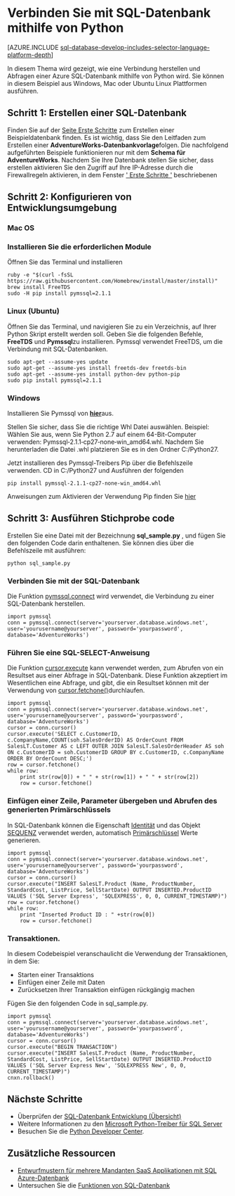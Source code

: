 <properties
    pageTitle="Verbinden mit SQL-Datenbank mithilfe von Python | Microsoft Azure"
    description="Zeigt ein Beispiel der Python-Code, die Sie verwenden können, um zu Azure SQL-Datenbank herstellen."
    services="sql-database"
    documentationCenter=""
    authors="meet-bhagdev"
    manager="jhubbard"
    editor=""/>


<tags
    ms.service="sql-database"
    ms.workload="drivers"
    ms.tgt_pltfrm="na"
    ms.devlang="python"
    ms.topic="article"
    ms.date="10/05/2016"
    ms.author="meetb"/>


# <a name="connect-to-sql-database-by-using-python"></a>Verbinden Sie mit SQL-Datenbank mithilfe von Python


[AZURE.INCLUDE [sql-database-develop-includes-selector-language-platform-depth](../../includes/sql-database-develop-includes-selector-language-platform-depth.md)] 


In diesem Thema wird gezeigt, wie eine Verbindung herstellen und Abfragen einer Azure SQL-Datenbank mithilfe von Python wird. Sie können in diesem Beispiel aus Windows, Mac oder Ubuntu Linux Plattformen ausführen.


## <a name="step-1-create-a-sql-database"></a>Schritt 1: Erstellen einer SQL-Datenbank

Finden Sie auf der [Seite Erste Schritte](sql-database-get-started.md) zum Erstellen einer Beispieldatenbank finden.  Es ist wichtig, dass Sie den Leitfaden zum Erstellen einer **AdventureWorks-Datenbankvorlage**folgen. Die nachfolgend aufgeführten Beispiele funktionieren nur mit dem **Schema für AdventureWorks**. Nachdem Sie Ihre Datenbank stellen Sie sicher, dass erstellen aktivieren Sie den Zugriff auf Ihre IP-Adresse durch die Firewallregeln aktivieren, in dem Fenster [' Erste Schritte '](sql-database-get-started.md) beschriebenen

## <a name="step-2-configure-development-environment"></a>Schritt 2: Konfigurieren von Entwicklungsumgebung

### <a name="mac-os"></a>**Mac OS**   
### <a name="install-the-required-modules"></a>Installieren Sie die erforderlichen Module
Öffnen Sie das Terminal und installieren

    ruby -e "$(curl -fsSL https://raw.githubusercontent.com/Homebrew/install/master/install)"
    brew install FreeTDS
    sudo -H pip install pymssql=2.1.1

### <a name="linux-ubuntu"></a>**Linux (Ubuntu)**

Öffnen Sie das Terminal, und navigieren Sie zu ein Verzeichnis, auf Ihrer Python Skript erstellt werden soll. Geben Sie die folgenden Befehle, **FreeTDS** und **Pymssql**zu installieren. Pymssql verwendet FreeTDS, um die Verbindung mit SQL-Datenbanken.

    sudo apt-get --assume-yes update
    sudo apt-get --assume-yes install freetds-dev freetds-bin
    sudo apt-get --assume-yes install python-dev python-pip
    sudo pip install pymssql=2.1.1
    
### <a name="windows"></a>**Windows**

Installieren Sie Pymssql von [**hier**](http://www.lfd.uci.edu/~gohlke/pythonlibs/#pymssql)aus. 

Stellen Sie sicher, dass Sie die richtige Whl Datei auswählen. Beispiel: Wählen Sie aus, wenn Sie Python 2.7 auf einem 64-Bit-Computer verwenden: Pymssql‑2.1.1‑cp27‑none‑win_amd64.whl. Nachdem Sie herunterladen die Datei .whl platzieren Sie es in den Ordner C:/Python27.

Jetzt installieren des Pymssql-Treibers Pip über die Befehlszeile verwenden. CD in C:/Python27 und Ausführen der folgenden
    
    pip install pymssql‑2.1.1‑cp27‑none‑win_amd64.whl

Anweisungen zum Aktivieren der Verwendung Pip finden Sie [hier](http://stackoverflow.com/questions/4750806/how-to-install-pip-on-windows)

## <a name="step-3-run-sample-code"></a>Schritt 3: Ausführen Stichprobe code

Erstellen Sie eine Datei mit der Bezeichnung **sql_sample.py** , und fügen Sie den folgenden Code darin enthaltenen. Sie können dies über die Befehlszeile mit ausführen:
    
    python sql_sample.py

### <a name="connect-to-your-sql-database"></a>Verbinden Sie mit der SQL-Datenbank

Die Funktion [pymssql.connect](http://pymssql.org/en/latest/ref/pymssql.html) wird verwendet, die Verbindung zu einer SQL-Datenbank herstellen.

    import pymssql
    conn = pymssql.connect(server='yourserver.database.windows.net', user='yourusername@yourserver', password='yourpassword', database='AdventureWorks')


### <a name="execute-an-sql-select-statement"></a>Führen Sie eine SQL-SELECT-Anweisung

Die Funktion [cursor.execute](http://pymssql.org/en/latest/ref/pymssql.html#pymssql.Cursor.execute) kann verwendet werden, zum Abrufen von ein Resultset aus einer Abfrage in SQL-Datenbank. Diese Funktion akzeptiert im Wesentlichen eine Abfrage, und gibt, die ein Resultset können mit der Verwendung von [cursor.fetchone()](http://pymssql.org/en/latest/ref/pymssql.html#pymssql.Cursor.fetchone)durchlaufen.


    import pymssql
    conn = pymssql.connect(server='yourserver.database.windows.net', user='yourusername@yourserver', password='yourpassword', database='AdventureWorks')
    cursor = conn.cursor()
    cursor.execute('SELECT c.CustomerID, c.CompanyName,COUNT(soh.SalesOrderID) AS OrderCount FROM SalesLT.Customer AS c LEFT OUTER JOIN SalesLT.SalesOrderHeader AS soh ON c.CustomerID = soh.CustomerID GROUP BY c.CustomerID, c.CompanyName ORDER BY OrderCount DESC;')
    row = cursor.fetchone()
    while row:
        print str(row[0]) + " " + str(row[1]) + " " + str(row[2])   
        row = cursor.fetchone()


### <a name="insert-a-row-pass-parameters-and-retrieve-the-generated-primary-key"></a>Einfügen einer Zeile, Parameter übergeben und Abrufen des generierten Primärschlüssels

In SQL-Datenbank können die Eigenschaft [Identität](https://msdn.microsoft.com/library/ms186775.aspx) und das Objekt [SEQUENZ](https://msdn.microsoft.com/library/ff878058.aspx) verwendet werden, automatisch [Primärschlüssel](https://msdn.microsoft.com/library/ms179610.aspx) Werte generieren. 


    import pymssql
    conn = pymssql.connect(server='yourserver.database.windows.net', user='yourusername@yourserver', password='yourpassword', database='AdventureWorks')
    cursor = conn.cursor()
    cursor.execute("INSERT SalesLT.Product (Name, ProductNumber, StandardCost, ListPrice, SellStartDate) OUTPUT INSERTED.ProductID VALUES ('SQL Server Express', 'SQLEXPRESS', 0, 0, CURRENT_TIMESTAMP)")
    row = cursor.fetchone()
    while row:
        print "Inserted Product ID : " +str(row[0])
        row = cursor.fetchone()


### <a name="transactions"></a>Transaktionen.


In diesem Codebeispiel veranschaulicht die Verwendung der Transaktionen, in dem Sie:

* Starten einer Transaktions
* Einfügen einer Zeile mit Daten
* Zurücksetzen Ihrer Transaktion einfügen rückgängig machen 

Fügen Sie den folgenden Code in sql_sample.py.
    
    import pymssql
    conn = pymssql.connect(server='yourserver.database.windows.net', user='yourusername@yourserver', password='yourpassword', database='AdventureWorks')
    cursor = conn.cursor()
    cursor.execute("BEGIN TRANSACTION")
    cursor.execute("INSERT SalesLT.Product (Name, ProductNumber, StandardCost, ListPrice, SellStartDate) OUTPUT INSERTED.ProductID VALUES ('SQL Server Express New', 'SQLEXPRESS New', 0, 0, CURRENT_TIMESTAMP)")
    cnxn.rollback()

## <a name="next-steps"></a>Nächste Schritte

* Überprüfen der [SQL-Datenbank Entwicklung (Übersicht)](sql-database-develop-overview.md)
* Weitere Informationen zu den [Microsoft Python-Treiber für SQL Server](https://msdn.microsoft.com/library/mt652092.aspx)
* Besuchen Sie die [Python Developer Center](/develop/python/).

## <a name="additional-resources"></a>Zusätzliche Ressourcen 

* [Entwurfmustern für mehrere Mandanten SaaS Applikationen mit SQL Azure-Datenbank](sql-database-design-patterns-multi-tenancy-saas-applications.md)
* Untersuchen Sie die [Funktionen von SQL-Datenbank](https://azure.microsoft.com/services/sql-database/)
